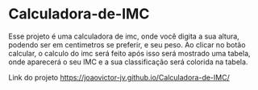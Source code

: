 # Calculadora-de-IMC

Esse projeto é uma calculadora de imc, onde você digita a sua altura, podendo ser em centimetros se preferir, e seu peso.
Ao clicar no botão calcular, o calculo do imc será feito após isso será mostrado uma tabela, onde aparecerá o seu IMC e a sua classificação será colorida na tabela. 

Link do projeto
https://joaovictor-jv.github.io/Calculadora-de-IMC/
